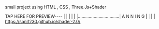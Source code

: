 small project using HTML , CSS , Three.Js+Shader

TAP HERE FOR PREVIEW----
                       |
                       |
                       |
                       |
                       |
                       |..................................|
                            A    N    N   I   N   G
                                         |
                                         |
                                         |
                                         |
                      https://sani1230.github.io/shader-2.0/
